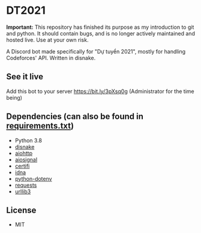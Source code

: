 # DT2021

**Important:** This repository has finished its purpose as my introduction to git and python. It should contain bugs, and is no longer actively maintained and hosted live. Use at your own risk.

A Discord bot made specifically for "Dự tuyển 2021", mostly for handling Codeforces' API. Written in disnake.

## See it live

Add this bot to your server https://bit.ly/3pXsq0g (Administrator for the time being)

## Dependencies (can also be found in [requirements.txt](https://github.com/minhnhatnoe/DT2021/blob/main/requirements.txt))

- Python 3.8
- [disnake](https://disnake.dev/)
- [aiohttp](https://docs.aiohttp.org/en/stable/)
- [aiosignal](https://aiosignal.readthedocs.io/en/stable/)
- [certifi](https://certifiio.readthedocs.io/en/latest/)
- [idna](https://github.com/kjd/idna)
- [python-dotenv](https://github.com/theskumar/python-dotenv)
- [requests](https://requests.readthedocs.io/)
- [urllib3](https://urllib3.readthedocs.io/en/stable/)

## License

- MIT
 
